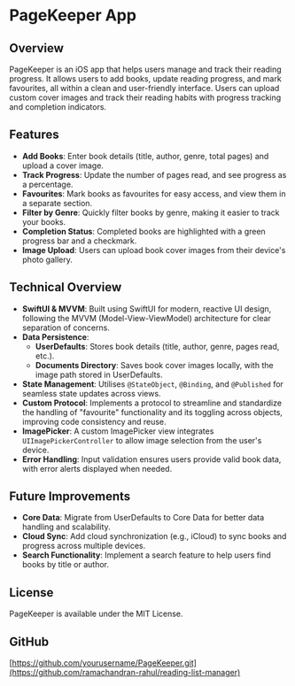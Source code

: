 # PageKeeper App

## Overview
PageKeeper is an iOS app that helps users manage and track their reading progress. It allows users to add books, update reading progress, and mark favourites, all within a clean and user-friendly interface. Users can upload custom cover images and track their reading habits with progress tracking and completion indicators.

## Features
- **Add Books**: Enter book details (title, author, genre, total pages) and upload a cover image.
- **Track Progress**: Update the number of pages read, and see progress as a percentage.
- **Favourites**: Mark books as favourites for easy access, and view them in a separate section.
- **Filter by Genre**: Quickly filter books by genre, making it easier to track your books.
- **Completion Status**: Completed books are highlighted with a green progress bar and a checkmark.
- **Image Upload**: Users can upload book cover images from their device's photo gallery.

## Technical Overview
- **SwiftUI & MVVM**: Built using SwiftUI for modern, reactive UI design, following the MVVM (Model-View-ViewModel) architecture for clear separation of concerns.
- **Data Persistence**:
  - **UserDefaults**: Stores book details (title, author, genre, pages read, etc.).
  - **Documents Directory**: Saves book cover images locally, with the image path stored in UserDefaults.
- **State Management**: Utilises `@StateObject`, `@Binding`, and `@Published` for seamless state updates across views.
- **Custom Protocol**: Implements a protocol to streamline and standardize the handling of "favourite" functionality and its toggling across objects, improving code consistency and reuse.
- **ImagePicker**: A custom ImagePicker view integrates `UIImagePickerController` to allow image selection from the user's device.
- **Error Handling**: Input validation ensures users provide valid book data, with error alerts displayed when needed.

## Future Improvements
- **Core Data**: Migrate from UserDefaults to Core Data for better data handling and scalability.
- **Cloud Sync**: Add cloud synchronization (e.g., iCloud) to sync books and progress across multiple devices.
- **Search Functionality**: Implement a search feature to help users find books by title or author.

## License
PageKeeper is available under the MIT License.

## GitHub
[https://github.com/yourusername/PageKeeper.git](https://github.com/ramachandran-rahul/reading-list-manager)
